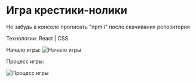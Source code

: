 # Игра крестики-нолики

Не забудь в консоле прописать "npm i" после скачивания репозитория

Технологии: React | CSS

Начало игры:
![Начало игры]([https://github.com/Lumaks42/game-tik-toe/public/startScreen.png])

Процесс игры:

![Процесс игры]([https://github.com/Lumaks42/game-tik-toe/public/screen.png])

